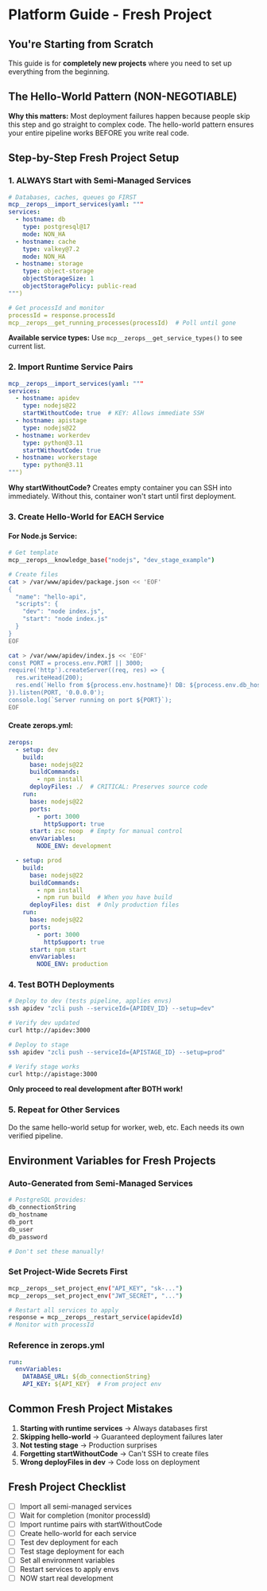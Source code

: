 # Platform Guide - Fresh Project

## You're Starting from Scratch

This guide is for **completely new projects** where you need to set up everything from the beginning.

## The Hello-World Pattern (NON-NEGOTIABLE)

**Why this matters:** Most deployment failures happen because people skip this step and go straight to complex code. The hello-world pattern ensures your entire pipeline works BEFORE you write real code.

## Step-by-Step Fresh Project Setup

### 1. ALWAYS Start with Semi-Managed Services

```yaml
# Databases, caches, queues go FIRST
mcp__zerops__import_services(yaml: """
services:
  - hostname: db
    type: postgresql@17
    mode: NON_HA
  - hostname: cache
    type: valkey@7.2
    mode: NON_HA
  - hostname: storage
    type: object-storage
    objectStorageSize: 1
    objectStoragePolicy: public-read
""")

# Get processId and monitor
processId = response.processId
mcp__zerops__get_running_processes(processId)  # Poll until gone
```

**Available service types:** Use `mcp__zerops__get_service_types()` to see current list.

### 2. Import Runtime Service Pairs

```yaml
mcp__zerops__import_services(yaml: """
services:
  - hostname: apidev
    type: nodejs@22
    startWithoutCode: true  # KEY: Allows immediate SSH
  - hostname: apistage
    type: nodejs@22
  - hostname: workerdev
    type: python@3.11
    startWithoutCode: true
  - hostname: workerstage
    type: python@3.11
""")
```

**Why startWithoutCode?** Creates empty container you can SSH into immediately. Without this, container won't start until first deployment.

### 3. Create Hello-World for EACH Service

#### For Node.js Service:
```bash
# Get template
mcp__zerops__knowledge_base("nodejs", "dev_stage_example")

# Create files
cat > /var/www/apidev/package.json << 'EOF'
{
  "name": "hello-api",
  "scripts": {
    "dev": "node index.js",
    "start": "node index.js"
  }
}
EOF

cat > /var/www/apidev/index.js << 'EOF'
const PORT = process.env.PORT || 3000;
require('http').createServer((req, res) => {
  res.writeHead(200);
  res.end(`Hello from ${process.env.hostname}! DB: ${process.env.db_hostname}`);
}).listen(PORT, '0.0.0.0');
console.log(`Server running on port ${PORT}`);
EOF
```

#### Create zerops.yml:
```yaml
zerops:
  - setup: dev
    build:
      base: nodejs@22
      buildCommands:
        - npm install
      deployFiles: ./  # CRITICAL: Preserves source code
    run:
      base: nodejs@22
      ports:
        - port: 3000
          httpSupport: true
      start: zsc noop  # Empty for manual control
      envVariables:
        NODE_ENV: development

  - setup: prod
    build:
      base: nodejs@22
      buildCommands:
        - npm install
        - npm run build  # When you have build
      deployFiles: dist  # Only production files
    run:
      base: nodejs@22
      ports:
        - port: 3000
          httpSupport: true
      start: npm start
      envVariables:
        NODE_ENV: production
```

### 4. Test BOTH Deployments

```bash
# Deploy to dev (tests pipeline, applies envs)
ssh apidev "zcli push --serviceId={APIDEV_ID} --setup=dev"

# Verify dev updated
curl http://apidev:3000

# Deploy to stage
ssh apidev "zcli push --serviceId={APISTAGE_ID} --setup=prod"

# Verify stage works
curl http://apistage:3000
```

**Only proceed to real development after BOTH work!**

### 5. Repeat for Other Services

Do the same hello-world setup for worker, web, etc. Each needs its own verified pipeline.

## Environment Variables for Fresh Projects

### Auto-Generated from Semi-Managed Services
```bash
# PostgreSQL provides:
db_connectionString
db_hostname
db_port
db_user
db_password

# Don't set these manually!
```

### Set Project-Wide Secrets First
```bash
mcp__zerops__set_project_env("API_KEY", "sk-...")
mcp__zerops__set_project_env("JWT_SECRET", "...")

# Restart all services to apply
response = mcp__zerops__restart_service(apidevId)
# Monitor with processId
```

### Reference in zerops.yml
```yaml
run:
  envVariables:
    DATABASE_URL: ${db_connectionString}
    API_KEY: ${API_KEY}  # From project env
```

## Common Fresh Project Mistakes

1. **Starting with runtime services** → Always databases first
2. **Skipping hello-world** → Guaranteed deployment failures later
3. **Not testing stage** → Production surprises
4. **Forgetting startWithoutCode** → Can't SSH to create files
5. **Wrong deployFiles in dev** → Code loss on deployment

## Fresh Project Checklist

- [ ] Import all semi-managed services
- [ ] Wait for completion (monitor processId)
- [ ] Import runtime pairs with startWithoutCode
- [ ] Create hello-world for each service
- [ ] Test dev deployment for each
- [ ] Test stage deployment for each
- [ ] Set all environment variables
- [ ] Restart services to apply envs
- [ ] NOW start real development
